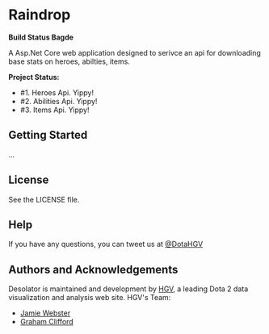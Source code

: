 # Raindrop
**Build Status Bagde**

A Asp.Net Core web application designed to serivce an api for downloading base stats on heroes, abilties, items.

**Project Status:**

- #1. Heroes Api. Yippy!
- #2. Abilities Api. Yippy!
- #3. Items Api. Yippy!

## Getting Started

...

## License

See the LICENSE file.

## Help

If you have any questions, you can tweet us at [@DotaHGV](https://twitter.com/DotaHGV)

## Authors and Acknowledgements

Desolator is maintained and development by [HGV](http://www.highgroundvision.com), a leading Dota 2 data visualization and analysis web site. HGV's Team:

* [Jamie Webster](https://github.com/RGBKnights) 
* [Graham Clifford](https://github.com/gclifford)